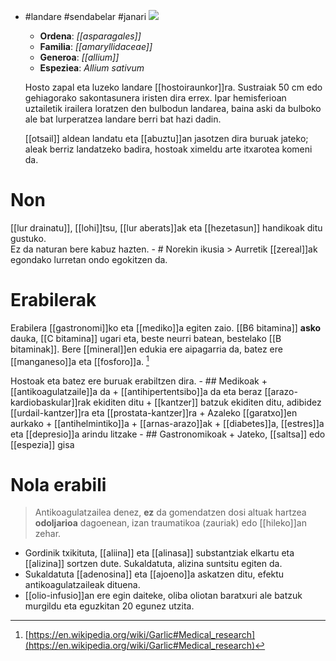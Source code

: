 - #landare #sendabelar #janari
  ![](../assets/allium_sativum_ILT.jpg)
  
  + **Ordena**: _[[asparagales]]_
  + **Familia**: _[[amaryllidaceae]]_
  + **Generoa**: _[[allium]]_
  + **Espeziea**:  _Allium sativum_ 
  
  Hosto zapal eta luzeko landare [[hostoiraunkor]]ra. Sustraiak 50 cm edo gehiagorako sakontasunera iristen dira errex. Ipar hemisferioan uztailetik irailera loratzen den bulbodun landarea, baina aski da bulboko ale bat lurperatzea landare berri bat hazi dadin.
  
  [[otsail]] aldean landatu eta [[abuztu]]an jasotzen dira buruak jateko; aleak berriz landatzeko badira, hostoak ximeldu arte itxarotea komeni da.
# Non
[[lur drainatu]], [[lohi]]tsu, [[lur aberats]]ak eta [[hezetasun]] handikoak ditu gustuko.  
Ez da naturan bere kabuz hazten.
	- # Norekin ikusia
	  > Aurretik [[zereal]]ak egondako lurretan ondo egokitzen da.
# Erabilerak
Erabilera [[gastronomi]]ko eta [[mediko]]a egiten zaio. [[B6 bitamina]] **asko** dauka, [[C bitamina]] ugari eta, beste neurri batean, bestelako [[B bitaminak]]. Bere [[mineral]]en edukia ere aipagarria da, batez ere [[manganeso]]a eta [[fosforo]]a. [^1]

Hostoak eta batez ere buruak erabiltzen dira.
	- ## Medikoak 
	  + [[antikoagulatzaile]]a da
	  + [[antihipertentsibo]]a da eta beraz [[arazo-kardiobaskular]]rak ekiditen ditu
	  + [[kantzer]] batzuk ekiditen ditu, adibidez [[urdail-kantzer]]ra eta [[prostata-kantzer]]ra
	  + Azaleko [[garatxo]]en aurkako
	  + [[antihelmintiko]]a
	  + [[arnas-arazo]]ak
	  + [[diabetes]]a, [[estres]]a eta [[depresio]]a arindu litzake
	- ## Gastronomikoak 
	  + Jateko, [[saltsa]] edo [[espezia]] gisa
# Nola erabili
> Antikoagulatzailea denez, **ez** da gomendatzen dosi altuak hartzea **odoljarioa** dagoenean, izan traumatikoa (zauriak) edo [[hileko]]an zehar.

+ Gordinik txikituta, [[aliina]] eta [[alinasa]] substantziak elkartu eta [[alizina]] sortzen dute. Sukaldatuta, alizina suntsitu egiten da.
+ Sukaldatuta [[adenosina]] eta [[ajoeno]]a askatzen ditu, efektu antikoagulatzaileak dituena.
+ [[olio-infusio]]an ere egin daiteke, oliba oliotan baratxuri ale batzuk murgildu eta eguzkitan 20 egunez utzita.

[^1]: [https://en.wikipedia.org/wiki/Garlic#Medical_research](https://en.wikipedia.org/wiki/Garlic#Medical_research)